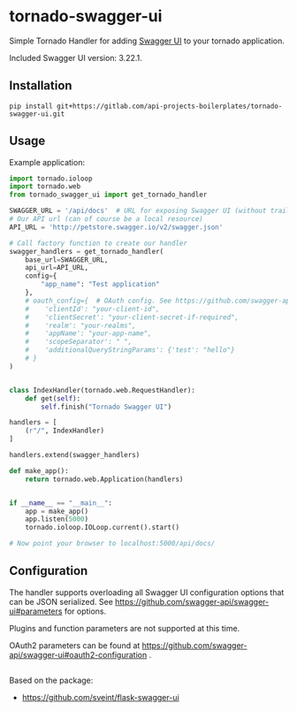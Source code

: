 # tornado-swagger-ui

Simple Tornado Handler for adding [Swagger UI](https://github.com/swagger-api/swagger-ui) to your tornado application.

Included Swagger UI version: 3.22.1.

## Installation

`pip install git+https://gitlab.com/api-projects-boilerplates/tornado-swagger-ui.git`

## Usage

Example application:

```python
import tornado.ioloop
import tornado.web
from tornado_swagger_ui import get_tornado_handler

SWAGGER_URL = '/api/docs'  # URL for exposing Swagger UI (without trailing '/')
# Our API url (can of course be a local resource)
API_URL = 'http://petstore.swagger.io/v2/swagger.json'

# Call factory function to create our handler
swagger_handlers = get_tornado_handler(
    base_url=SWAGGER_URL,
    api_url=API_URL,
    config={
        "app_name": "Test application"
    },
    # oauth_config={  # OAuth config. See https://github.com/swagger-api/swagger-ui#oauth2-configuration .
    #    'clientId': "your-client-id",
    #    'clientSecret': "your-client-secret-if-required",
    #    'realm': "your-realms",
    #    'appName': "your-app-name",
    #    'scopeSeparator': " ",
    #    'additionalQueryStringParams': {'test': "hello"}
    # }
)


class IndexHandler(tornado.web.RequestHandler):
    def get(self):
        self.finish("Tornado Swagger UI")

handlers = [
    (r"/", IndexHandler)
]

handlers.extend(swagger_handlers)

def make_app():
    return tornado.web.Application(handlers)


if __name__ == "__main__":
    app = make_app()
    app.listen(5000)
    tornado.ioloop.IOLoop.current().start()

# Now point your browser to localhost:5000/api/docs/

```

## Configuration

The handler supports overloading all Swagger UI configuration options that can be JSON serialized.
See https://github.com/swagger-api/swagger-ui#parameters for options.

Plugins and function parameters are not supported at this time.

OAuth2 parameters can be found at https://github.com/swagger-api/swagger-ui#oauth2-configuration .

## 

Based on the package:

* https://github.com/sveint/flask-swagger-ui